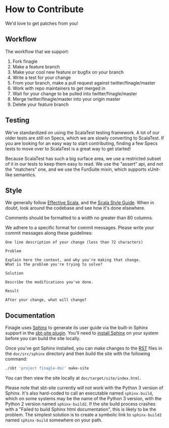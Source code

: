 # How to Contribute

We'd love to get patches from you!

## Workflow

The workflow that we support:

1.  Fork finagle
2.  Make a feature branch
3.  Make your cool new feature or bugfix on your branch
4.  Write a test for your change
5.  From your branch, make a pull request against twitter/finagle/master
6.  Work with repo maintainers to get merged in
7.  Wait for your change to be pulled into twitter/finagle/master
8.  Merge twitter/finagle/master into your origin master
9.  Delete your feature branch

## Testing

We've standardized on using the ScalaTest testing framework. A lot of our older
tests are still on Specs, which we are slowly converting to ScalaTest.  If you
are looking for an easy way to start contributing, finding a few Specs tests to
move over to ScalaTest is a great way to get started!

Because ScalaTest has such a big surface area, we use a restricted subset of it
in our tests to keep them easy to read.  We use the "assert" api, and not
the "matchers" one, and we use the FunSuite mixin, which supports xUnit-like
semantics.

## Style

We generally follow [Effective Scala][0], and the [Scala Style Guide][1].  When
in doubt, look around the codebase and see how it's done elsewhere.

Comments should be formatted to a width no greater than 80 columns.

We adhere to a specific format for commit messages. Please write your commit
messages along these guidelines:

    One line description of your change (less than 72 characters)

    Problem

    Explain here the context, and why you're making that change.
    What is the problem you're trying to solve?

    Solution

    Describe the modifications you've done.

    Result

    After your change, what will change?

## Documentation

Finagle uses [Sphinx][2] to generate its user guide via the built-in Sphinx
support in the [sbt-site plugin][3]. You'll need to [install Sphinx][4] on your
system before you can build the site locally.

Once you've got Sphinx installed, you can make changes to the [RST][5] files in
the `doc/src/sphinx` directory and then build the site with the following
command:

``` bash
./sbt 'project finagle-doc' make-site
```

You can then view the site locally at `doc/target/site/index.html`.

Please note that sbt-site currently will not work with the Python 3 version of
Sphinx. It's also hard-coded to call an executable named `sphinx-build`, which
on some systems may be the name of the Python 3 version, with the Python 2
version named `sphinx-build2`. If the site build process crashes with a "Failed
to build Sphinx html documentation", this is likely to be the problem. The
simplest solution is to create a symbolic link to `sphinx-build2` named
`sphinx-build` somewhere on your path.

[0]: http://twitter.github.io/effectivescala/
[1]: http://docs.scala-lang.org/style/scaladoc.html
[2]: http://sphinx-doc.org/
[3]: https://github.com/sbt/sbt-site
[4]: http://sphinx-doc.org/install.html
[5]: http://docutils.sourceforge.net/rst.html
